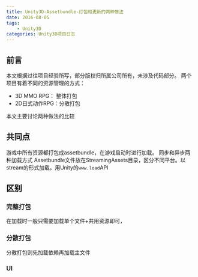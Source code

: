 ```yaml
---
title: Unity3D-Assetbundle-打包和更新的两种做法
date: 2016-08-05
tags:
    - Unity3D
categories: Unity3D项目日志
---
```


## 前言

本文根据过往项目经验所写，部分版权归所属公司所有，未涉及代码部分。
两个项目有着不同的资源管理的方式：

- 3D MMO RPG：    整体打包
- 2D日式动作RPG：分散打包
  <!-- more -->


本文主要讨论两种做法的比较

## 共同点
游戏中所有资源都打包成assetbundle，在游戏启动时进行加载。
同步和异步两种加载方式
Assetbundle文件放在StreamingAssets目录，区分不同平台。以stream的形式加载，用Unity的` www.load `API

## 区别
### 完整打包
在加载时一般只需要加载单个文件+共用资源即可，
### 分散打包
分散打包则先加载依赖再加载主文件
### UI